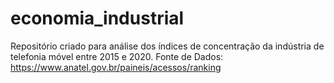 # economia_industrial
Repositório criado para análise dos índices de concentração da indústria de telefonia móvel entre 2015 e 2020.
Fonte de Dados: https://www.anatel.gov.br/paineis/acessos/ranking

